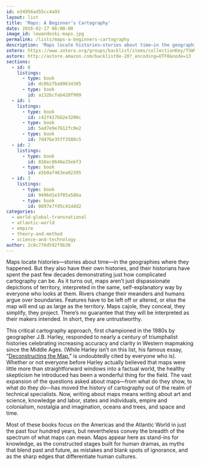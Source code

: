 ```yaml
---
id: e34956ad55cc4a93
layout: list
title: 'Maps: A Beginner’s Cartography'
date: 2016-02-17 06:00:00
image_id: lewandoski-maps.jpg
permalink: /lists/maps-a-beginners-cartography
description: 'Maps locate histories—stories about time—in the geographies where they happened. But they also have their own histories, and their historians have spent the past few decades demonstrating just how complicated cartography can be. Maps aren’t just dispassionate depictions of territory, interpreted in the same, self-explanatory way by everyone who looks at them. In short, they are untrustworthy.'
zotero: https://www.zotero.org/groups/backlist/items/collectionKey/TSWVXJQN
astore: http://astore.amazon.com/backlist0e-20?_encoding=UTF8&node=13
sections: 
  - id: 0
    listings:
      - type: book
        id: dc0b27ba89634385
      - type: book
        id: a132bcfab420f909
  - id: 1
    listings:
      - type: book
        id: c42f417bb2e3206c
      - type: book
        id: 5ad7e9e7612fc0e2
      - type: book
        id: 7d476e35ff3580c5
  - id: 2
    listings:
      - type: book
        id: 816ec8646e25ebf3
      - type: book
        id: e5b0af463ea02395
  - id: 3
    listings:
      - type: book
        id: 9496d1e3f05a58ba
      - type: book
        id: 0897e7fd5c41ddd2
categories:
  - world-global-transnational
  - atlantic-world
  - empire
  - theory-and-method
  - science-and-technology
author: 2c8c776d592f9b30
---
```

Maps locate histories—stories about time—in the geographies where they happened. But they also have their own histories, and their historians have spent the past few decades demonstrating just how complicated cartography can be. As it turns out, maps aren’t just dispassionate depictions of territory, interpreted in the same, self-explanatory way by everyone who looks at them. Rivers change their meanders and humans argue over boundaries. Features have to be left off or altered, or else the map will end up as large as the territory. Maps cajole, they conceal, they simplify, they project. There’s no guarantee that they will be interpreted as their makers intended. In short, they are untrustworthy. 

This critical cartography approach, first championed in the 1980s by geographer J.B. Harley, responded to nearly a century of triumphalist histories celebrating increasing accuracy and clarity in Western mapmaking since the Middle Ages. (While Harley isn’t on this list, his famous essay, “[Deconstructing the Map](http://www.amazon.com/exec/obidos/asin/0801870909/ref=nosim/backlist0e-20),” is undoubtedly cited by everyone who is). Whether or not everyone before Harley actually believed that maps were little more than straightforward windows into a factual world, the healthy skepticism he introduced has been a wonderful thing for the field. The vast expansion of the questions asked about maps—from what do they show, to what do they _do_—has moved the history of cartography out of the realm of technical specialists. Now, writing about maps means writing about art and science, knowledge and labor, states and individuals, empire and colonialism, nostalgia and imagination, oceans and trees, and space and time. 

Most of these books focus on the Americas and the Atlantic World in just the past four hundred years, but nevertheless convey the breadth of the spectrum of what maps can mean. Maps appear here as stand-ins for knowledge, as the constructed stages built for human dramas, as myths that blend past and future, as mistakes and blank spots of ignorance, and as the sharp edges that differentiate human cultures.